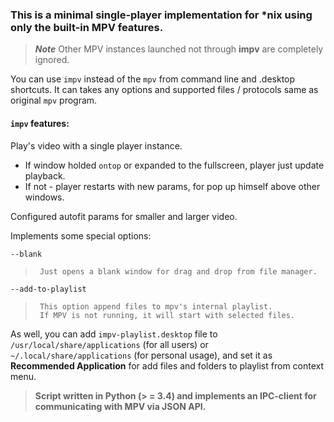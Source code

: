 ### This is a minimal single-player implementation for \*nix using only the built-in MPV features.


>***Note*** Other MPV instances launched not through **impv** are completely ignored.


You can use `impv` instead of the `mpv` from command line and .desktop shortcuts.
It can takes any options and supported files / protocols same as original `mpv` program.


#### `impv` features:


Play's video with a single player instance.
 - If window holded `ontop` or expanded to the fullscreen, player just update playback.
 - If not - player restarts with new params, for pop up himself above other windows.


Configured autofit params for smaller and larger video.


Implements some special options:

`--blank`
>      Just opens a blank window for drag and drop from file manager.

`--add-to-playlist`
>      This option append files to mpv's internal playlist.
>      If MPV is not running, it will start with selected files.


As well, you can add `impv-playlist.desktop` file to `/usr/local/share/applications`
 (for all users) or `~/.local/share/applications` (for personal usage), and set it as
 **Recommended Application** for add files and folders to playlist from context menu.


>
> **Script written in Python (> = 3.4) and implements an IPC-client for communicating with MPV via JSON API.**
>
